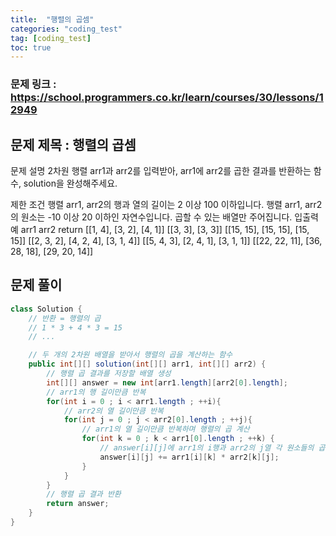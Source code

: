```yaml
---
title:  "행렬의 곱셈"
categories: "coding_test"
tag: [coding_test]
toc: true
---
```


### 문제 링크 : https://school.programmers.co.kr/learn/courses/30/lessons/12949

## 문제 제목 : 행렬의 곱셈

문제 설명
2차원 행렬 arr1과 arr2를 입력받아, arr1에 arr2를 곱한 결과를 반환하는 함수, solution을 완성해주세요.

제한 조건
행렬 arr1, arr2의 행과 열의 길이는 2 이상 100 이하입니다.
행렬 arr1, arr2의 원소는 -10 이상 20 이하인 자연수입니다.
곱할 수 있는 배열만 주어집니다.
입출력 예
arr1	arr2	return
[[1, 4], [3, 2], [4, 1]]	[[3, 3], [3, 3]]	[[15, 15], [15, 15], [15, 15]]
[[2, 3, 2], [4, 2, 4], [3, 1, 4]]	[[5, 4, 3], [2, 4, 1], [3, 1, 1]]	[[22, 22, 11], [36, 28, 18], [29, 20, 14]]

## 문제 풀이
```java
class Solution {
    // 반환 = 행렬의 곱
    // 1 * 3 + 4 * 3 = 15
    // ...

    // 두 개의 2차원 배열을 받아서 행렬의 곱을 계산하는 함수
    public int[][] solution(int[][] arr1, int[][] arr2) {
        // 행렬 곱 결과를 저장할 배열 생성
        int[][] answer = new int[arr1.length][arr2[0].length];
        // arr1의 행 길이만큼 반복
        for(int i = 0 ; i < arr1.length ; ++i){
            // arr2의 열 길이만큼 반복
            for(int j = 0 ; j < arr2[0].length ; ++j){
                // arr1의 열 길이만큼 반복하며 행렬의 곱 계산
                for(int k = 0 ; k < arr1[0].length ; ++k) {
                    // answer[i][j]에 arr1의 i행과 arr2의 j열 각 원소들의 곱을 더함
                    answer[i][j] += arr1[i][k] * arr2[k][j];
                }
            }
        }
        // 행렬 곱 결과 반환
        return answer;
    }
}
```